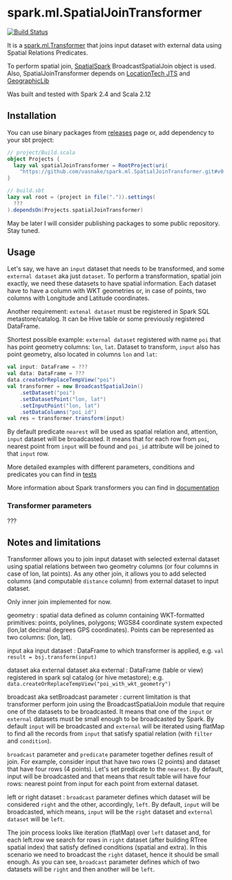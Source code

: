 # spark.ml.SpatialJoinTransformer

[![Build Status](https://travis-ci.com/vasnake/spark.ml.SpatialJoinTransformer.svg?branch=master)](https://travis-ci.com/vasnake/spark.ml.SpatialJoinTransformer)

It is a [spark.ml.Transformer](https://spark.apache.org/docs/latest/api/scala/index.html#org.apache.spark.ml.Transformer)
that joins input dataset with external data using
Spatial Relations Predicates.

To perform spatial join, [SpatialSpark](https://github.com/vasnake/SpatialSpark)
BroadcastSpatialJoin object is used.
Also, SpatialJoinTransformer depends on
[LocationTech JTS](https://github.com/locationtech/jts) 
and [GeographicLib](https://sourceforge.net/projects/geographiclib/)

Was built and tested with Spark 2.4 and Scala 2.12

## Installation

You can use binary packages from 
[releases](https://github.com/vasnake/spark.ml.SpatialJoinTransformer/releases)
page or, add dependency to your sbt project:

```scala
// project/Build.scala
object Projects {
  lazy val spatialJoinTransformer = RootProject(uri(
    "https://github.com/vasnake/spark.ml.SpatialJoinTransformer.git#v0.0.1"))
}

// build.sbt
lazy val root = (project in file(".")).settings(
  ???
).dependsOn(Projects.spatialJoinTransformer)

```

May be later I will consider publishing packages to some public repository.
Stay tuned.

## Usage

Let's say, we have an `input` dataset that needs to be transformed, 
and some `external dataset` aka just `dataset`.
To perform a transformation, spatial join exactly, we need these datasets
to have spatial information.
Each dataset have to have a column with WKT geometries or, in case of points,
two columns with Longitude and Latitude coordinates.

Another requirement: `extenal dataset` must be registered in Spark SQL metastore/catalog.
It can be Hive table or some previously registered DataFrame.

Shortest possible example: `external dataset` registered with name `poi` that
has point geometry columns: `lon`, `lat`.
Dataset to transform, `input` also has point geometry, also located in columns `lon` and `lat`:

```scala
val input: DataFrame = ???
val data: DataFrame = ???
data.createOrReplaceTempView("poi")
val transformer = new BroadcastSpatialJoin()
    .setDataset("poi")
    .setDatasetPoint("lon, lat")
    .setInputPoint("lon, lat")
    .setDataColumns("poi_id")
val res = transformer.transform(input)
```

By default predicate `nearest` will be used as spatial relation and, attention, `input`
dataset will be broadcasted. It means that for each row from `poi`, nearest point
from `input` will be found and `poi_id` attribute will be joined to that `input` row.

More detailed examples with different parameters, conditions and predicates you can find in
[tests](https://github.com/vasnake/spark.ml.SpatialJoinTransformer/blob/master/src/test/scala/me/valik/spark/transformer/BroadcastSpatialJoinTest.scala)

More information about Spark transformers you can find in
[documentation](https://spark.apache.org/docs/latest/ml-pipeline.html)

### Transformer parameters
???

## Notes and limitations

Transformer allows you to join input dataset with selected external dataset
using spatial relations between two geometry columns (or four columns in case of
lon, lat points). As any other join, it allows you to add selected columns 
(and computable `distance` column) from external dataset to input dataset.

Only inner join implemented for now.

geometry
:  spatial data defined as column containing WKT-formatted primitives: points, polylines, polygons;
WGS84 coordinate system expected (lon,lat decimal degrees GPS coordinates).
Points can be represented as two columns: (lon, lat).

input aka input dataset
:  DataFrame to which transformer is applied, e.g.
`val result = bsj.transform(input)`

dataset aka external dataset aka external
:  DataFrame (table or view) registered in spark sql catalog
(or hive metastore); e.g. `data.createOrReplaceTempView("poi_with_wkt_geometry")`

broadcast aka setBroadcast parameter
:  current limitation is that transformer perform join using the
BroadcastSpatialJoin module that require one of the datasets to be broadcasted.
It means that one of the `input` or `external` datasets must be small enough to be broadcasted by Spark.
By default `input` will be broadcasted and `external` will be iterated using flatMap to find
all the records from `input` that satisfy spatial relation (with `filter` and `condition`).

`broadcast` parameter and `predicate` parameter together defines result of join.
For example, consider input that have two rows (2 points) and dataset that have four rows (4 points).
Let's set predicate to the `nearest`. 
By default, input will be broadcasted and that means that result table will have four rows: 
nearest point from input for each point from external dataset.

left or right dataset
:  `broadcast` parameter defines which dataset will be considered `right` and the other, accordingly, `left`.
By default, `input` will be broadcasted, which means, `input` will be the `right` dataset and
`external dataset` will be `left`.

The join process looks like iteration (flatMap) over `left` dataset and, for each left.row 
we search for rows in `right` dataset (after building RTree spatial index)
that satisfy defined conditions (spatial and extra).
In this scenario we need to broadcast the `right` dataset, hence it should be small enough.
As you can see, `broadcast` parameter defines which of two datasets will be `right`
and then another will be `left`.
